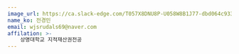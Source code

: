 ```yaml
---
image_url: https://ca.slack-edge.com/T057X8DNU8P-U058W8B1J77-dbd064c93395-512
name_ko: 전경민
email: wjsrudals69@naver.com
affilation: >-
    상명대학교 지적재산권전공
---
```


